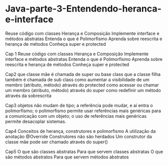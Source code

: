 # Java-parte-3-Entendendo-heranca-e-interface

Reuse código com classes Herança e Composição
Implemente interface e métodos abstratas
Entenda o que é Polimorfismo
Aprenda sobre reescrita e herança de métodos
Conheça super e protected


Cap 1 Reuse código com classes Herança e Composição
Implemente interface e métodos abstratas
Entenda o que é Polimorfismo
Aprenda sobre reescrita e herança de métodos
Conheça super e protected

Cap2 
que classe mãe é chamada de super ou base class
que a classe filha também é chamada de sub class
como aumentar a visibilidade de um membro (atributo, método) através do protected
como acessar ou chamar um membro (atributo, método) através do super
como redefinir um método através da sobrescrita

Cap3 
objetos não mudam de tipo;
a referência pode mudar, e aí entra o polimorfismo;
o polimorfismo permite usar referências mais genéricas para a comunicação com um objeto;
o uso de referências mais genéricas permite desacoplar sistemas.

Cap4
Conceitos de herança, construtores e polimorfismo
A utilização da anotação @Override
Construtores não são herdados
Um construtor da classe mãe pode ser chamado através do super()

Cap5 
O que são classes abstratas
Para que servem classes abstratas
O que são métodos abstratos
Para que servem métodos abstratos

